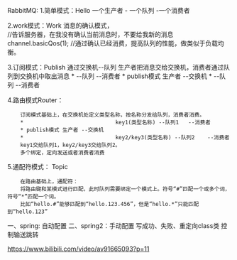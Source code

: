 RabbitMQ:
1.简单模式：Hello
    一个生产者 - 一个队列 -一个消费者
  
2.work模式：Work
    消息的确认模式，  
    //告诉服务器，在我没有确认当前消息时，不要给我新的消息
      channel.basicQos(1);
    //通过确认已经消费，提高队列的性能，做类似于负载均衡。
    
3.订阅模式：Publish 
        通过交换机--队列 生产者把消息交给交换机，消费者通过队列到交换机中取出消息
         *                              --队列    --消费者
         * publish模式 生产者 --交换机
         *                              --队列    --消费者
         
4.路由模式Router：
        
        订阅模式基础上，在交换机处定义类型名称，按名称分发给队列，消费者消费。
        *                             key1(类型名称) --队列1   --消费者
        * publish模式 生产者 --交换机
        *                             key2/key3(类型名称) --队列2    --消费者
        key1交给队列1，key2/key3交给队列2。
        多个绑定，定向发送或者消费者消费
5.通配符模式： Topic

        在路由基础上，通配符：
        将路由键和某模式进行匹配，此时队列需要绑定一个模式上。符号“#”匹配一个或多个词，符号“*”匹配一个词。
        比如“hello.#”能够匹配到“hello.123.456”，但是“hello.*”只能匹配到“hello.123”
        
    
    
    
一、spring: 自动配置
二、spring2：手动配置  写成功、失败、重定向class类 控制输送跳转

https://www.bilibili.com/video/av91665093?p=11